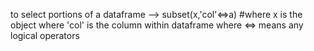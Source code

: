 to select portions of a dataframe --> subset(x,'col'<=>a)
  #where x is the object
  where 'col' is the column within dataframe 
  where <=> means any logical operators
